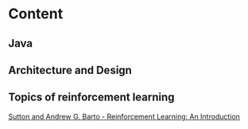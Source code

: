 # Content

## Java

## Architecture and Design

## Topics of reinforcement learning

[Sutton and Andrew G. Barto - Reinforcement Learning: An Introduction](/sbartobook)

